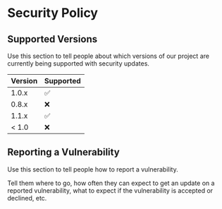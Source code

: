 # Security Policy

## Supported Versions

Use this section to tell people about which versions of our project are
currently being supported with security updates.

| Version | Supported          |
| ------- | ------------------ |
| 1.0.x   | :white_check_mark: |
| 0.8.x   | :x:                |
| 1.1.x   | :white_check_mark: |
| < 1.0   | :x:                |

## Reporting a Vulnerability

Use this section to tell people how to report a vulnerability.

Tell them where to go, how often they can expect to get an update on a
reported vulnerability, what to expect if the vulnerability is accepted or
declined, etc.

